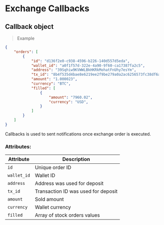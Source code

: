 # Exchange Callbacks

## Callback object

> Example

```json
{
    "orders": [
        {
            "id": "d136f2e0-c938-4596-b226-140d557d5eda",
            "wallet_id": "a0f1f57d-322e-4a90-9f60-ca17387fa2c5",
            "address": "39Sqhiw9KVWWLBkHKRkMohatFnUhy7esYm",
            "tx_id": "8b4f535d4bae8e6219ee2f9be279a0a2ac6256573fc38df6a49e9f2e868d308e",
            "amount": "1.000023",
            "currency": "BTC",
            "filled": [
                {
                    "amount": "7960.02",
                    "currency": "USD",
                }
            ]
        }
    ]
}
```

Callbacks is used to sent notifications once exchange order is executed.

### Attributes:

Attribute | Description
--------- | -----------
`id` | Unique order ID
`wallet_id` | Wallet ID
`address` | Address was used for deposit
`tx_id` | Transaction ID was used for deposit
`amount` | Sold amount
`currency` | Wallet currency
`filled` | Array of stock orders values
